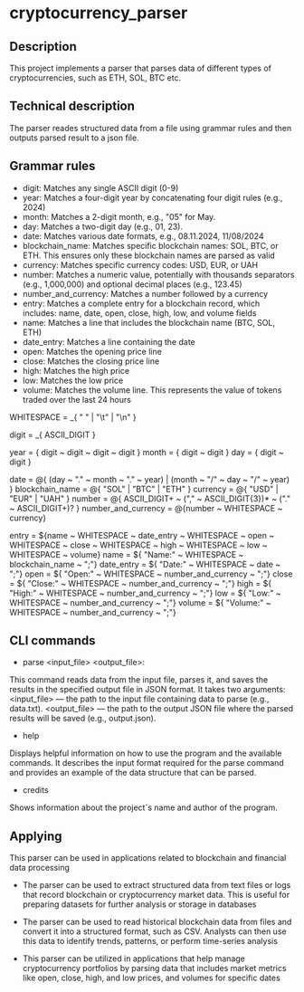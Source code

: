 # сryptocurrency_parser

## Description
This project implements a parser that parses data of different types of cryptocurrencies, such as ETH, SOL, BTC etc.

## Technical description
The parser reades structured data from a file using grammar rules and then outputs parsed result to a json file.

## Grammar rules

- digit: Matches any single ASCII digit (0-9)
- year: Matches a four-digit year by concatenating four digit rules (e.g., 2024)
- month:  Matches a 2-digit month, e.g., "05" for May.
- day: Matches a two-digit day (e.g., 01, 23).
- date: Matches various date formats, e.g.,  08.11.2024, 11/08/2024
- blockchain_name: Matches specific blockchain names: SOL, BTC, or ETH. This ensures only these blockchain names are parsed as valid
- currency: Matches specific currency codes: USD, EUR, or UAH
- number: Matches a numeric value, potentially with thousands separators (e.g., 1,000,000) and optional decimal places (e.g., 123.45)
- number_and_currency: Matches a number followed by a currency
- entry: Matches a complete entry for a blockchain record, which includes: name, date, open, close, high, low, and volume fields
- name: Matches a line that includes the blockchain name (BTC, SOL, ETH)
- date_entry: Matches a line containing the date
- open: Matches the opening price line 
- close:  Matches the closing price line
- high: Matches the high price
- low: Matches the low price 
- volume: Matches the volume line. This represents the value of tokens traded over the last 24 hours


WHITESPACE = _{ " " | "\t" | "\n" }

digit = _{ ASCII_DIGIT }

year = { digit ~ digit ~ digit ~ digit }
month = { digit ~ digit }
day = { digit ~ digit }

date = @{ (day ~ "." ~ month ~ "." ~ year) | (month ~ "/" ~ day ~ "/" ~ year) }
blockchain_name = @{ "SOL" | "BTC" | "ETH" }
currency = @{ "USD" | "EUR" | "UAH" }
number = @{ ASCII_DIGIT+ ~ ("," ~ ASCII_DIGIT{3})* ~ ("." ~ ASCII_DIGIT+)? }
number_and_currency = @{number ~ WHITESPACE ~ currency}

entry = ${name ~ WHITESPACE ~ date_entry ~ WHITESPACE ~ open ~ WHITESPACE ~ close ~ WHITESPACE ~ high ~ WHITESPACE ~ low ~ WHITESPACE ~ volume}
name = ${ "Name:" ~ WHITESPACE ~ blockchain_name ~ ";"}
date_entry = ${ "Date:" ~ WHITESPACE ~ date ~ ";"}
open = ${ "Open:" ~ WHITESPACE ~ number_and_currency ~ ";"}
close = ${ "Close:" ~ WHITESPACE ~ number_and_currency ~ ";"}
high = ${ "High:" ~ WHITESPACE ~ number_and_currency ~ ";"}
low = ${ "Low:" ~ WHITESPACE ~ number_and_currency ~ ";"}
volume = ${ "Volume:" ~ WHITESPACE ~ number_and_currency ~ ";"}


## CLI commands

- parse <input_file> <output_file>:

This command reads data from the input file, parses it, and saves the results in the specified output file in JSON format.
It takes two arguments:
<input_file> — the path to the input file containing data to parse (e.g., data.txt).
<output_file> — the path to the output JSON file where the parsed results will be saved (e.g., output.json).

- help

Displays helpful information on how to use the program and the available commands.
It describes the input format required for the parse command and provides an example of the data structure that can be parsed.

- credits

Shows information about the project`s name and author of the program.

## Applying
This parser can be used in applications related to blockchain and financial data processing

- The parser can be used to extract structured data from text files or logs that record blockchain or cryptocurrency market data. This is useful for preparing datasets for further analysis or storage in databases

- The parser can be used to read historical blockchain data from files and convert it into a structured format, such as CSV. Analysts can then use this data to identify trends, patterns, or perform time-series analysis

- This parser can be utilized in applications that help manage cryptocurrency portfolios by parsing data that includes market metrics like open, close, high, and low prices, and volumes for specific dates
